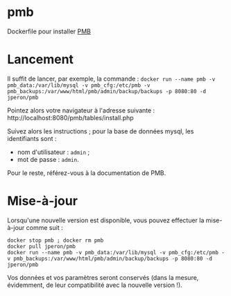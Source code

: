# pmb

Dockerfile pour installer [PMB](http://www.sigb.net/)


# Lancement

Il suffit de lancer, par exemple, la commande :
`docker run --name pmb -v pmb_data:/var/lib/mysql -v pmb_cfg:/etc/pmb -v pmb_backups:/var/www/html/pmb/admin/backup/backups -p 8080:80 -d jperon/pmb`

Pointez alors votre navigateur à l'adresse suivante :
http://localhost:8080/pmb/tables/install.php

Suivez alors les instructions ; pour la base de données mysql, les identifiants sont :
- nom d'utilisateur : `admin` ;
- mot de passe : `admin`.

Pour le reste, référez-vous à la documentation de PMB.


# Mise-à-jour

Lorsqu'une nouvelle version est disponible, vous pouvez effectuer la mise-à-jour comme suit :

```
docker stop pmb ; docker rm pmb
docker pull jperon/pmb
docker run --name pmb -v pmb_data:/var/lib/mysql -v pmb_cfg:/etc/pmb -v pmb_backups:/var/www/html/pmb/admin/backup/backups -p 8080:80 -d jperon/pmb
```

Vos données et vos paramètres seront conservés (dans la mesure, évidemment, de leur compatibilité
avec la nouvelle version !).
